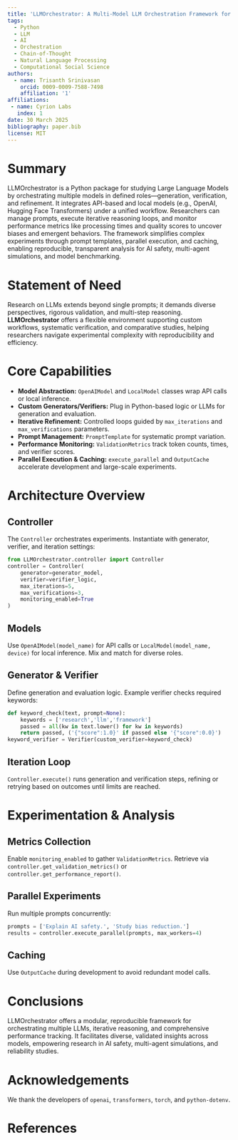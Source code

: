 ```yaml
---
title: 'LLMOrchestrator: A Multi-Model LLM Orchestration Framework for Reducing Bias and Iterative Reasoning'
tags:
  - Python
  - LLM
  - AI
  - Orchestration
  - Chain-of-Thought
  - Natural Language Processing
  - Computational Social Science
authors:
  - name: Trisanth Srinivasan
    orcid: 0009-0009-7588-7498
    affiliation: '1'
affiliations:
 - name: Cyrion Labs
   index: 1
date: 30 March 2025
bibliography: paper.bib
license: MIT
---
```



# Summary

LLMOrchestrator is a Python package for studying Large Language Models by orchestrating multiple models in defined roles—generation, verification, and refinement. It integrates API-based and local models (e.g., OpenAI, Hugging Face Transformers) under a unified workflow. Researchers can manage prompts, execute iterative reasoning loops, and monitor performance metrics like processing times and quality scores to uncover biases and emergent behaviors. The framework simplifies complex experiments through prompt templates, parallel execution, and caching, enabling reproducible, transparent analysis for AI safety, multi-agent simulations, and model benchmarking.

# Statement of Need

Research on LLMs extends beyond single prompts; it demands diverse perspectives, rigorous validation, and multi-step reasoning. **LLMOrchestrator** offers a flexible environment supporting custom workflows, systematic verification, and comparative studies, helping researchers navigate experimental complexity with reproducibility and efficiency.

# Core Capabilities

* **Model Abstraction:** `OpenAIModel` and `LocalModel` classes wrap API calls or local inference.
* **Custom Generators/Verifiers:** Plug in Python-based logic or LLMs for generation and evaluation.
* **Iterative Refinement:** Controlled loops guided by `max_iterations` and `max_verifications` parameters.
* **Prompt Management:** `PromptTemplate` for systematic prompt variation.
* **Performance Monitoring:** `ValidationMetrics` track token counts, times, and verifier scores.
* **Parallel Execution & Caching:** `execute_parallel` and `OutputCache` accelerate development and large-scale experiments.

# Architecture Overview

## Controller

The `Controller` orchestrates experiments. Instantiate with generator, verifier, and iteration settings:

```python
from LLMOrchestrator.controller import Controller
controller = Controller(
    generator=generator_model,
    verifier=verifier_logic,
    max_iterations=5,
    max_verifications=3,
    monitoring_enabled=True
)
```

## Models

Use `OpenAIModel(model_name)` for API calls or `LocalModel(model_name, device)` for local inference. Mix and match for diverse roles.

## Generator & Verifier

Define generation and evaluation logic. Example verifier checks required keywords:

```python
def keyword_check(text, prompt=None):
    keywords = ['research','llm','framework']
    passed = all(kw in text.lower() for kw in keywords)
    return passed, ('{"score":1.0}' if passed else '{"score":0.0}')
keyword_verifier = Verifier(custom_verifier=keyword_check)
```

## Iteration Loop

`Controller.execute()` runs generation and verification steps, refining or retrying based on outcomes until limits are reached.

# Experimentation & Analysis

## Metrics Collection

Enable `monitoring_enabled` to gather `ValidationMetrics`. Retrieve via `controller.get_validation_metrics()` or `controller.get_performance_report()`.

## Parallel Experiments

Run multiple prompts concurrently:

```python
prompts = ['Explain AI safety.', 'Study bias reduction.']
results = controller.execute_parallel(prompts, max_workers=4)
```

## Caching

Use `OutputCache` during development to avoid redundant model calls.

# Conclusions

LLMOrchestrator offers a modular, reproducible framework for orchestrating multiple LLMs, iterative reasoning, and comprehensive performance tracking. It facilitates diverse, validated insights across models, empowering research in AI safety, multi-agent simulations, and reliability studies.

# Acknowledgements

We thank the developers of `openai`, `transformers`, `torch`, and `python-dotenv`.

# References
